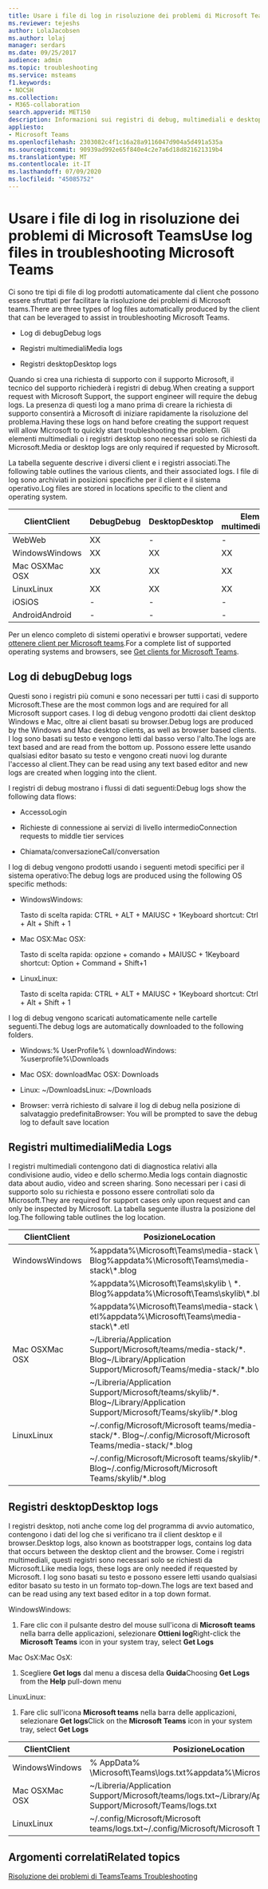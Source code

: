 ```yaml
---
title: Usare i file di log in risoluzione dei problemi di Microsoft Teams
ms.reviewer: tejeshs
author: LolaJacobsen
ms.author: lolaj
manager: serdars
ms.date: 09/25/2017
audience: admin
ms.topic: troubleshooting
ms.service: msteams
f1.keywords:
- NOCSH
ms.collection:
- M365-collaboration
search.appverid: MET150
description: Informazioni sui registri di debug, multimediali e desktop prodotti da Microsoft teams, dove possono essere trovati e come possono essere utili per la risoluzione dei problemi.
appliesto:
- Microsoft Teams
ms.openlocfilehash: 2303082c4f1c16a28a9116047d904a5d491a535a
ms.sourcegitcommit: 90939ad992e65f840e4c2e7a6d18d821621319b4
ms.translationtype: MT
ms.contentlocale: it-IT
ms.lasthandoff: 07/09/2020
ms.locfileid: "45085752"
---
```

<a name="use-log-files-in-troubleshooting-microsoft-teams"></a><span data-ttu-id="51558-103">Usare i file di log in risoluzione dei problemi di Microsoft Teams</span><span class="sxs-lookup"><span data-stu-id="51558-103">Use log files in troubleshooting Microsoft Teams</span></span>
=================================================

<span data-ttu-id="51558-104">Ci sono tre tipi di file di log prodotti automaticamente dal client che possono essere sfruttati per facilitare la risoluzione dei problemi di Microsoft teams.</span><span class="sxs-lookup"><span data-stu-id="51558-104">There are three types of log files automatically produced by the client that can be leveraged to assist in troubleshooting Microsoft Teams.</span></span>

-   <span data-ttu-id="51558-105">Log di debug</span><span class="sxs-lookup"><span data-stu-id="51558-105">Debug logs</span></span>

-   <span data-ttu-id="51558-106">Registri multimediali</span><span class="sxs-lookup"><span data-stu-id="51558-106">Media logs</span></span>

-   <span data-ttu-id="51558-107">Registri desktop</span><span class="sxs-lookup"><span data-stu-id="51558-107">Desktop logs</span></span>

<span data-ttu-id="51558-108">Quando si crea una richiesta di supporto con il supporto Microsoft, il tecnico del supporto richiederà i registri di debug.</span><span class="sxs-lookup"><span data-stu-id="51558-108">When creating a support request with Microsoft Support, the support engineer will require the debug logs.</span></span> <span data-ttu-id="51558-109">La presenza di questi log a mano prima di creare la richiesta di supporto consentirà a Microsoft di iniziare rapidamente la risoluzione del problema.</span><span class="sxs-lookup"><span data-stu-id="51558-109">Having these logs on hand before creating the support request will allow Microsoft to quickly start troubleshooting the problem.</span></span> <span data-ttu-id="51558-110">Gli elementi multimediali o i registri desktop sono necessari solo se richiesti da Microsoft.</span><span class="sxs-lookup"><span data-stu-id="51558-110">Media or desktop logs are only required if requested by Microsoft.</span></span>

<span data-ttu-id="51558-111">La tabella seguente descrive i diversi client e i registri associati.</span><span class="sxs-lookup"><span data-stu-id="51558-111">The following table outlines the various clients, and their associated logs.</span></span> <span data-ttu-id="51558-112">I file di log sono archiviati in posizioni specifiche per il client e il sistema operativo.</span><span class="sxs-lookup"><span data-stu-id="51558-112">Log files are stored in locations specific to the client and operating system.</span></span>


|<span data-ttu-id="51558-113">Client</span><span class="sxs-lookup"><span data-stu-id="51558-113">Client</span></span> |<span data-ttu-id="51558-114">Debug</span><span class="sxs-lookup"><span data-stu-id="51558-114">Debug</span></span>|<span data-ttu-id="51558-115">Desktop</span><span class="sxs-lookup"><span data-stu-id="51558-115">Desktop</span></span>|<span data-ttu-id="51558-116">Elementi multimediali</span><span class="sxs-lookup"><span data-stu-id="51558-116">Media</span></span>|
|---------|---------|---------|---------|
|<span data-ttu-id="51558-117">Web</span><span class="sxs-lookup"><span data-stu-id="51558-117">Web</span></span>    |<span data-ttu-id="51558-118">X</span><span class="sxs-lookup"><span data-stu-id="51558-118">X</span></span>         |-         |-         |
|<span data-ttu-id="51558-119">Windows</span><span class="sxs-lookup"><span data-stu-id="51558-119">Windows</span></span>     |<span data-ttu-id="51558-120">X</span><span class="sxs-lookup"><span data-stu-id="51558-120">X</span></span>         |<span data-ttu-id="51558-121">X</span><span class="sxs-lookup"><span data-stu-id="51558-121">X</span></span>         |<span data-ttu-id="51558-122">X</span><span class="sxs-lookup"><span data-stu-id="51558-122">X</span></span>         |
|<span data-ttu-id="51558-123">Mac OSX</span><span class="sxs-lookup"><span data-stu-id="51558-123">Mac OSX</span></span>     |<span data-ttu-id="51558-124">X</span><span class="sxs-lookup"><span data-stu-id="51558-124">X</span></span>         |<span data-ttu-id="51558-125">X</span><span class="sxs-lookup"><span data-stu-id="51558-125">X</span></span>         |<span data-ttu-id="51558-126">X</span><span class="sxs-lookup"><span data-stu-id="51558-126">X</span></span>         |
|<span data-ttu-id="51558-127">Linux</span><span class="sxs-lookup"><span data-stu-id="51558-127">Linux</span></span>     |<span data-ttu-id="51558-128">X</span><span class="sxs-lookup"><span data-stu-id="51558-128">X</span></span>         |<span data-ttu-id="51558-129">X</span><span class="sxs-lookup"><span data-stu-id="51558-129">X</span></span>         |<span data-ttu-id="51558-130">X</span><span class="sxs-lookup"><span data-stu-id="51558-130">X</span></span>         |
|<span data-ttu-id="51558-131">iOS</span><span class="sxs-lookup"><span data-stu-id="51558-131">iOS</span></span>     |-         |-         |-         |
|<span data-ttu-id="51558-132">Android</span><span class="sxs-lookup"><span data-stu-id="51558-132">Android</span></span>     |-         |-         |-         |

<span data-ttu-id="51558-133">Per un elenco completo di sistemi operativi e browser supportati, vedere [ottenere client per Microsoft teams](get-clients.md).</span><span class="sxs-lookup"><span data-stu-id="51558-133">For a complete list of supported operating systems and browsers, see [Get clients for Microsoft Teams](get-clients.md).</span></span>

<a name="debug-logs"></a><span data-ttu-id="51558-134">Log di debug</span><span class="sxs-lookup"><span data-stu-id="51558-134">Debug logs</span></span>
---------------------------

<span data-ttu-id="51558-135">Questi sono i registri più comuni e sono necessari per tutti i casi di supporto Microsoft.</span><span class="sxs-lookup"><span data-stu-id="51558-135">These are the most common logs and are required for all Microsoft support cases.</span></span> <span data-ttu-id="51558-136">I log di debug vengono prodotti dai client desktop Windows e Mac, oltre ai client basati su browser.</span><span class="sxs-lookup"><span data-stu-id="51558-136">Debug logs are produced by the Windows and Mac desktop clients, as well as browser based clients.</span></span> <span data-ttu-id="51558-137">I log sono basati su testo e vengono letti dal basso verso l'alto.</span><span class="sxs-lookup"><span data-stu-id="51558-137">The logs are text based and are read from the bottom up.</span></span> <span data-ttu-id="51558-138">Possono essere lette usando qualsiasi editor basato su testo e vengono creati nuovi log durante l'accesso al client.</span><span class="sxs-lookup"><span data-stu-id="51558-138">They can be read using any text based editor and new logs are created when logging into the client.</span></span>

<span data-ttu-id="51558-139">I registri di debug mostrano i flussi di dati seguenti:</span><span class="sxs-lookup"><span data-stu-id="51558-139">Debug logs show the following data flows:</span></span>

-   <span data-ttu-id="51558-140">Accesso</span><span class="sxs-lookup"><span data-stu-id="51558-140">Login</span></span>

-   <span data-ttu-id="51558-141">Richieste di connessione ai servizi di livello intermedio</span><span class="sxs-lookup"><span data-stu-id="51558-141">Connection requests to middle tier services</span></span>

-   <span data-ttu-id="51558-142">Chiamata/conversazione</span><span class="sxs-lookup"><span data-stu-id="51558-142">Call/conversation</span></span>

<span data-ttu-id="51558-143">I log di debug vengono prodotti usando i seguenti metodi specifici per il sistema operativo:</span><span class="sxs-lookup"><span data-stu-id="51558-143">The debug logs are produced using the following OS specific methods:</span></span>

-   <span data-ttu-id="51558-144">Windows</span><span class="sxs-lookup"><span data-stu-id="51558-144">Windows:</span></span>

      <span data-ttu-id="51558-145">Tasto di scelta rapida: CTRL + ALT + MAIUSC + 1</span><span class="sxs-lookup"><span data-stu-id="51558-145">Keyboard shortcut: Ctrl + Alt + Shift + 1</span></span>

-   <span data-ttu-id="51558-146">Mac OSX:</span><span class="sxs-lookup"><span data-stu-id="51558-146">Mac OSX:</span></span>

      <span data-ttu-id="51558-147">Tasto di scelta rapida: opzione + comando + MAIUSC + 1</span><span class="sxs-lookup"><span data-stu-id="51558-147">Keyboard shortcut: Option + Command + Shift+1</span></span>

-   <span data-ttu-id="51558-148">Linux</span><span class="sxs-lookup"><span data-stu-id="51558-148">Linux:</span></span>

      <span data-ttu-id="51558-149">Tasto di scelta rapida: CTRL + ALT + MAIUSC + 1</span><span class="sxs-lookup"><span data-stu-id="51558-149">Keyboard shortcut: Ctrl + Alt + Shift + 1</span></span>

<span data-ttu-id="51558-150">I log di debug vengono scaricati automaticamente nelle cartelle seguenti.</span><span class="sxs-lookup"><span data-stu-id="51558-150">The debug logs are automatically downloaded to the following folders.</span></span>

-   <span data-ttu-id="51558-151">Windows:% UserProfile% \\ download</span><span class="sxs-lookup"><span data-stu-id="51558-151">Windows: %userprofile%\\Downloads</span></span>

-   <span data-ttu-id="51558-152">Mac OSX: download</span><span class="sxs-lookup"><span data-stu-id="51558-152">Mac OSX: Downloads</span></span>

-   <span data-ttu-id="51558-153">Linux: ~/Downloads</span><span class="sxs-lookup"><span data-stu-id="51558-153">Linux: ~/Downloads</span></span>

-   <span data-ttu-id="51558-154">Browser: verrà richiesto di salvare il log di debug nella posizione di salvataggio predefinita</span><span class="sxs-lookup"><span data-stu-id="51558-154">Browser: You will be prompted to save the debug log to default save location</span></span>

<a name="media-logs"></a><span data-ttu-id="51558-155">Registri multimediali</span><span class="sxs-lookup"><span data-stu-id="51558-155">Media Logs</span></span>
---------------------------

<span data-ttu-id="51558-156">I registri multimediali contengono dati di diagnostica relativi alla condivisione audio, video e dello schermo.</span><span class="sxs-lookup"><span data-stu-id="51558-156">Media logs contain diagnostic data about audio, video and screen sharing.</span></span> <span data-ttu-id="51558-157">Sono necessari per i casi di supporto solo su richiesta e possono essere controllati solo da Microsoft.</span><span class="sxs-lookup"><span data-stu-id="51558-157">They are required for support cases only upon request and can only be inspected by Microsoft.</span></span> <span data-ttu-id="51558-158">La tabella seguente illustra la posizione del log.</span><span class="sxs-lookup"><span data-stu-id="51558-158">The following table outlines the log location.</span></span>


|<span data-ttu-id="51558-159">Client</span><span class="sxs-lookup"><span data-stu-id="51558-159">Client</span></span> |<span data-ttu-id="51558-160">Posizione</span><span class="sxs-lookup"><span data-stu-id="51558-160">Location</span></span> |
|---------|---------|
|<span data-ttu-id="51558-161">Windows</span><span class="sxs-lookup"><span data-stu-id="51558-161">Windows</span></span>     |<span data-ttu-id="51558-162">%appdata%\Microsoft\Teams\media-stack \\ \*. Blog</span><span class="sxs-lookup"><span data-stu-id="51558-162">%appdata%\Microsoft\Teams\media-stack\\*.blog</span></span>         |
|            |<span data-ttu-id="51558-163">%appdata%\Microsoft\Teams\skylib \\ \*. Blog</span><span class="sxs-lookup"><span data-stu-id="51558-163">%appdata%\Microsoft\Teams\skylib\\*.blog</span></span>
|            |<span data-ttu-id="51558-164">%appdata%\Microsoft\Teams\media-stack \\ \*. etl</span><span class="sxs-lookup"><span data-stu-id="51558-164">%appdata%\Microsoft\Teams\media-stack\\*.etl</span></span>         |
|<span data-ttu-id="51558-165">Mac OSX</span><span class="sxs-lookup"><span data-stu-id="51558-165">Mac OSX</span></span>     |<span data-ttu-id="51558-166">~/Libreria/Application Support/Microsoft/teams/media-stack/\*. Blog</span><span class="sxs-lookup"><span data-stu-id="51558-166">~/Library/Application Support/Microsoft/Teams/media-stack/\*.blog</span></span>         |
|            |<span data-ttu-id="51558-167">~/Libreria/Application Support/Microsoft/teams/skylib/\*. Blog</span><span class="sxs-lookup"><span data-stu-id="51558-167">~/Library/Application Support/Microsoft/Teams/skylib/\*.blog</span></span>         |
|<span data-ttu-id="51558-168">Linux</span><span class="sxs-lookup"><span data-stu-id="51558-168">Linux</span></span>       |<span data-ttu-id="51558-169">~/.config/Microsoft/Microsoft teams/media-stack/\*. Blog</span><span class="sxs-lookup"><span data-stu-id="51558-169">~/.config/Microsoft/Microsoft Teams/media-stack/\*.blog</span></span>         |
|            |<span data-ttu-id="51558-170">~/.config/Microsoft/Microsoft teams/skylib/\*. Blog</span><span class="sxs-lookup"><span data-stu-id="51558-170">~/.config/Microsoft/Microsoft Teams/skylib/\*.blog</span></span>         |



<a name="desktop-logs"></a><span data-ttu-id="51558-171">Registri desktop</span><span class="sxs-lookup"><span data-stu-id="51558-171">Desktop logs</span></span>
---------------------

<span data-ttu-id="51558-172">I registri desktop, noti anche come log del programma di avvio automatico, contengono i dati del log che si verificano tra il client desktop e il browser.</span><span class="sxs-lookup"><span data-stu-id="51558-172">Desktop logs, also known as bootstrapper logs, contains log data that occurs between the desktop client and the browser.</span></span> <span data-ttu-id="51558-173">Come i registri multimediali, questi registri sono necessari solo se richiesti da Microsoft.</span><span class="sxs-lookup"><span data-stu-id="51558-173">Like media logs, these logs are only needed if requested by Microsoft.</span></span> <span data-ttu-id="51558-174">I log sono basati su testo e possono essere letti usando qualsiasi editor basato su testo in un formato top-down.</span><span class="sxs-lookup"><span data-stu-id="51558-174">The logs are text based and can be read using any text based editor in a top down format.</span></span>

<span data-ttu-id="51558-175">Windows</span><span class="sxs-lookup"><span data-stu-id="51558-175">Windows:</span></span>

1.  <span data-ttu-id="51558-176">Fare clic con il pulsante destro del mouse sull'icona di **Microsoft teams** nella barra delle applicazioni, selezionare **Ottieni log**</span><span class="sxs-lookup"><span data-stu-id="51558-176">Right-click the **Microsoft Teams** icon in your system tray, select **Get Logs**</span></span>

<span data-ttu-id="51558-177">Mac OsX:</span><span class="sxs-lookup"><span data-stu-id="51558-177">Mac OsX:</span></span>

1.  <span data-ttu-id="51558-178">Scegliere **Get logs** dal menu a discesa della **Guida**</span><span class="sxs-lookup"><span data-stu-id="51558-178">Choosing **Get Logs** from the **Help** pull-down menu</span></span>

<span data-ttu-id="51558-179">Linux</span><span class="sxs-lookup"><span data-stu-id="51558-179">Linux:</span></span>

1.  <span data-ttu-id="51558-180">Fare clic sull'icona **Microsoft teams** nella barra delle applicazioni, selezionare **Get logs**</span><span class="sxs-lookup"><span data-stu-id="51558-180">Click on the **Microsoft Teams** icon in your system tray, select **Get Logs**</span></span>

|<span data-ttu-id="51558-181">Client</span><span class="sxs-lookup"><span data-stu-id="51558-181">Client</span></span> |<span data-ttu-id="51558-182">Posizione</span><span class="sxs-lookup"><span data-stu-id="51558-182">Location</span></span> |
|---------|---------|
|<span data-ttu-id="51558-183">Windows</span><span class="sxs-lookup"><span data-stu-id="51558-183">Windows</span></span>     |<span data-ttu-id="51558-184">% AppData% \Microsoft\Teams\logs.txt</span><span class="sxs-lookup"><span data-stu-id="51558-184">%appdata%\Microsoft\Teams\logs.txt</span></span>         |
|<span data-ttu-id="51558-185">Mac OSX</span><span class="sxs-lookup"><span data-stu-id="51558-185">Mac OSX</span></span>     |<span data-ttu-id="51558-186">~/Libreria/Application Support/Microsoft/teams/logs.txt</span><span class="sxs-lookup"><span data-stu-id="51558-186">~/Library/Application Support/Microsoft/Teams/logs.txt</span></span>         |
|<span data-ttu-id="51558-187">Linux</span><span class="sxs-lookup"><span data-stu-id="51558-187">Linux</span></span>       |<span data-ttu-id="51558-188">~/.config/Microsoft/Microsoft teams/logs.txt</span><span class="sxs-lookup"><span data-stu-id="51558-188">~/.config/Microsoft/Microsoft Teams/logs.txt</span></span>         |


## <a name="related-topics"></a><span data-ttu-id="51558-189">Argomenti correlati</span><span class="sxs-lookup"><span data-stu-id="51558-189">Related topics</span></span>

[<span data-ttu-id="51558-190">Risoluzione dei problemi di Teams</span><span class="sxs-lookup"><span data-stu-id="51558-190">Teams Troubleshooting</span></span>](https://docs.microsoft.com/MicrosoftTeams/troubleshoot/teams)

